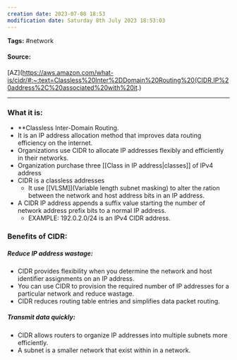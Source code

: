 ```yaml
---
creation date: 2023-07-08 18:53
modification date: Saturday 8th July 2023 18:53:03
---
```


**Tags:** #network 

#### Source:
[AZ](https://aws.amazon.com/what-is/cidr/#:~:text=Classless%20Inter%2DDomain%20Routing%20(CIDR,IP%20address%2C%20associated%20with%20it.)

--------------------------------------

### What it is:

* **Classless Inter-Domain Routing.
* It is an IP address allocation method that improves data routing efficiency on the internet.
* Organizations use CIDR to allocate IP addresses flexibly and efficiently in their networks.
* Organization purchase three [[Class in IP address|classes]] of IPv4 address
* CIDR is a classless addresses
	* It use [[VLSM]](Variable length subnet masking) to alter the ration between the network and host address bits in an IP address.
* A CIDR IP address appends a suffix value starting the number of network address prefix bits to a normal IP address.
	* EXAMPLE: 192.0.2.0/24 is an IPv4 CIDR address.


### Benefits of CIDR:
##### Reduce IP address wastage:
* CIDR provides flexibility when you determine the network and host identifier assignments on an IP address.
* You can use CIDR to provision the required number of IP addresses for a particular network and reduce wastage.
* CIDR reduces routing table entries and simplifies data packet routing.

##### Transmit data quickly:
* CIDR allows routers to organize IP addresses into multiple subnets more efficiently.
* A subnet is a smaller network that exist within in a network.